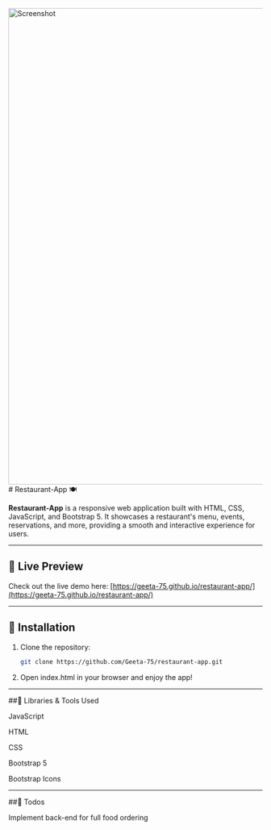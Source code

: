 <img width="1894" height="945" alt="Screenshot " src="https://github.com/user-attachments/assets/539225aa-7890-48f1-9d90-80c491b44673" /># Restaurant-App 🍽️

**Restaurant-App** is a responsive web application built with HTML, CSS, JavaScript, and Bootstrap 5. It showcases a restaurant's menu, events, reservations, and more, providing a smooth and interactive experience for users.

---

## 🔹 Live Preview

Check out the live demo here: [https://geeta-75.github.io/restaurant-app/](https://geeta-75.github.io/restaurant-app/)

---

## 🔹 Installation

1. Clone the repository:
   ```bash
   git clone https://github.com/Geeta-75/restaurant-app.git

2. Open index.html in your browser and enjoy the app!

---

##🔹 Libraries & Tools Used

JavaScript

HTML

CSS

Bootstrap 5

Bootstrap Icons

---

##🔹 Todos 

Implement back-end for full food ordering
